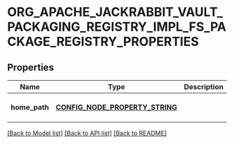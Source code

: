 # ORG_APACHE_JACKRABBIT_VAULT_PACKAGING_REGISTRY_IMPL_FS_PACKAGE_REGISTRY_PROPERTIES

## Properties
Name | Type | Description | Notes
------------ | ------------- | ------------- | -------------
**home_path** | [**CONFIG_NODE_PROPERTY_STRING**](configNodePropertyString.md) |  | [optional] [default to null]

[[Back to Model list]](../README.md#documentation-for-models) [[Back to API list]](../README.md#documentation-for-api-endpoints) [[Back to README]](../README.md)


